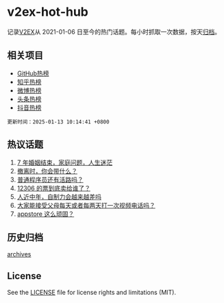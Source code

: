 # v2ex-hot-hub

 记录[V2EX](https://www.v2ex.com/)从 2021-01-06 日至今的热门话题。每小时抓取一次数据，按天[归档](archives)。
 
 ## 相关项目

- [GitHub热榜](https://github.com/it985/github-hot-hub)
- [知乎热榜](https://github.com/it985/zhihu-hot-hub)
- [微博热榜](https://github.com/it985/weibo-hot-hub)
- [头条热榜](https://github.com/it985/toutiao-hot-hub)
- [抖音热榜](https://github.com/it985/douyin-hot-hub)


 `更新时间：2025-01-13 10:14:41 +0800`

## 热议话题

1. [7 年婚姻结束，家庭问题，人生迷茫](https://www.v2ex.com/t/1104536)
1. [撤离时，你会带什么？](https://www.v2ex.com/t/1104484)
1. [普通程序员还有活路吗？](https://www.v2ex.com/t/1104479)
1. [12306 的票到底卖给谁了？](https://www.v2ex.com/t/1104596)
1. [人近中年，自制力会越来越差吗](https://www.v2ex.com/t/1104510)
1. [大家能接受父母每天或者每两天打一次视频电话吗？](https://www.v2ex.com/t/1104577)
1. [appstore 这么顽固？](https://www.v2ex.com/t/1104470)

## 历史归档

[archives](archives)

## License

See the [LICENSE](LICENSE) file for license rights and limitations (MIT).
